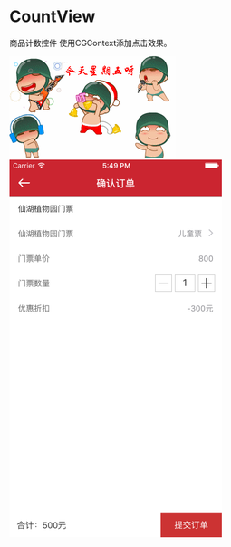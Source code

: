 # CountView
商品计数控件
使用CGContext添加点击效果。

![image](https://github.com/huanghe810229530/CountView/blob/master/666.gif)
![image](https://github.com/huanghe810229530/CountView/blob/master/CountView/demo.png)
